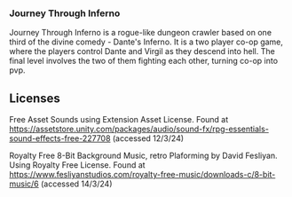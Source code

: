### Journey Through Inferno ### 

Journey Through Inferno is a rogue-like dungeon crawler based on one third of the divine comedy - Dante's Inferno. It is a two player co-op game, where the players control Dante and Virgil as they descend into hell. The final level involves the two of them fighting each other, turning co-op into pvp. 

## Licenses

Free Asset Sounds using Extension Asset License. Found at https://assetstore.unity.com/packages/audio/sound-fx/rpg-essentials-sound-effects-free-227708 (accessed 12/3/24)

Royalty Free 8-Bit Background Music, retro Plaforming by David Fesliyan. Using Royalty Free License. Found at  https://www.fesliyanstudios.com/royalty-free-music/downloads-c/8-bit-music/6 (accessed 14/3/24)

